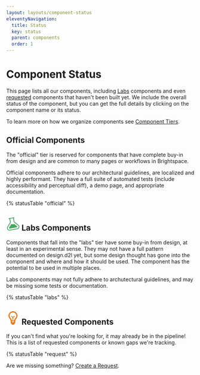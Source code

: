 ```yaml
---
layout: layouts/component-status
eleventyNavigation:
  title: Status
  key: status
  parent: components
  order: 1
---
```


# Component Status

This page lists all our components, including [Labs]() components and even [requested]() components that haven't been built yet. We include the overall status of the component, but you can get the full details by clicking on the component name or its status.

To learn more on how we organize components see [Component Tiers]().

## Official Components
The "official" tier is reserved for components that have complete buy-in from design and are common to many pages or workflows in Brightspace.

Official components adhere to our architectural guidelines, are localized and highly performant. They have a full suite of automated tests (include accessibility and perceptual diff), a demo page, and appropriate documentation.

{% statusTable "official" %}

## ![labs icon](/img/labs-icon.svg) Labs Components
Components that fall into the "labs" tier have some buy-in from design, at least in an experimental sense. They may not have a full pattern documented on design.d2l yet, but some design thought has gone into the component and where and how it should be used. The component has the potential to be used in multiple places.

Labs components may not fully adhere to archutectural guidelines, and may be missing some tests or documentation.

{% statusTable "labs" %}

## ![request icon](/img/request-icon.svg) Requested Components
If you can't find what you're looking for, it may already be in the pipeline! This is a list of requested components or known gaps we're tracking.

{% statusTable "request" %}

Are we missing something? [Create a Request]().

